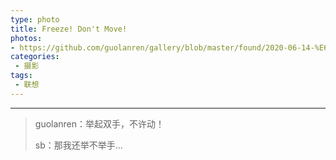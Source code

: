 ```yaml
---
type: photo
title: Freeze! Don't Move!
photos:
- https://github.com/guolanren/gallery/blob/master/found/2020-06-14-%E6%83%85%E6%99%AF-Freeze-Don't-Move/Freeze-Don't-Move.jpeg?raw=true
categories:
 - 摄影
tags:
 - 联想
---
```


<!-- more -->

------

> guolanren：举起双手，不许动！
>
> sb：那我还举不举手...